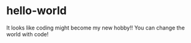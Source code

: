# hello-world

It looks like coding might become my new hobby!!
You can change the world with code!
